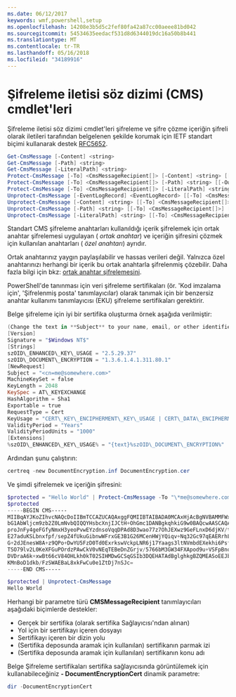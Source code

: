 ```yaml
---
ms.date: 06/12/2017
keywords: wmf,powershell,setup
ms.openlocfilehash: 14208e3b5d5c2fef80fa42a87cc00aeee81bd042
ms.sourcegitcommit: 54534635eedacf531d8d6344019dc16a50b8b441
ms.translationtype: MT
ms.contentlocale: tr-TR
ms.lasthandoff: 05/16/2018
ms.locfileid: "34189916"
---
```

# <a name="cryptographic-message-syntax-cms-cmdlets"></a>Şifreleme iletisi söz dizimi (CMS) cmdlet'leri

Şifreleme iletisi söz dizimi cmdlet'leri şifreleme ve şifre çözme içeriğin şifreli olarak iletileri tarafından belgelenen şekilde korumak için IETF standart biçimi kullanarak destek [RFC5652](https://tools.ietf.org/html/rfc5652).

```powershell
Get-CmsMessage [-Content] <string>
Get-CmsMessage [-Path] <string>
Get-CmsMessage [-LiteralPath] <string>
Protect-CmsMessage [-To] <CmsMessageRecipient[]> [-Content] <string> [[-OutFile] <string>]
Protect-CmsMessage [-To] <CmsMessageRecipient[]> [-Path] <string> [[-OutFile] <string>]
Protect-CmsMessage [-To] <CmsMessageRecipient[]> [-LiteralPath] <string> [[-OutFile] <string>]
Unprotect-CmsMessage [-EventLogRecord] <EventLogRecord> [[-To] <CmsMessageRecipient[]>] [-IncludeContext]
Unprotect-CmsMessage [-Content] <string> [[-To] <CmsMessageRecipient[]>] [-IncludeContext]
Unprotect-CmsMessage [-Path] <string> [[-To] <CmsMessageRecipient[]>] [-IncludeContext]
Unprotect-CmsMessage [-LiteralPath] <string> [[-To] <CmsMessageRecipient[]>] [-IncludeContext]
```

Standart CMS şifreleme anahtarları kullanıldığı içerik şifrelemek için ortak anahtar şifrelemesi uygulayan ( *ortak anahtar*) ve içeriğin şifresini çözmek için kullanılan anahtarları ( *özel anahtarı*) ayrıdır.

Ortak anahtarınız yaygın paylaşılabilir ve hassas verileri değil. Yalnızca özel anahtarınızı herhangi bir içerik bu ortak anahtarla şifrelenmiş çözebilir. Daha fazla bilgi için bkz: [ortak anahtar şifrelemesini](https://en.wikipedia.org/wiki/Public-key_cryptography).

PowerShell'de tanınması için veri şifreleme sertifikaları (ör. 'Kod imzalama için', 'Şifrelenmiş posta' tanımlayıcılar) olarak tanımak için bir benzersiz anahtar kullanımı tanımlayıcısı (EKU) şifreleme sertifikaları gerektirir.

Belge şifreleme için iyi bir sertifika oluşturma örnek aşağıda verilmiştir:

```powershell
(Change the text in **Subject** to your name, email, or other identifier), and put in a file (i.e.: DocumentEncryption.inf):
[Version]
Signature = "$Windows NT$"
[Strings]
szOID\_ENHANCED\_KEY\_USAGE = "2.5.29.37"
szOID\_DOCUMENT\_ENCRYPTION = "1.3.6.1.4.1.311.80.1"
[NewRequest]
Subject = "<cn=me@somewhere.com>"
MachineKeySet = false
KeyLength = 2048
KeySpec = AT\_KEYEXCHANGE
HashAlgorithm = Sha1
Exportable = true
RequestType = Cert
KeyUsage = "CERT\_KEY\_ENCIPHERMENT\_KEY\_USAGE | CERT\_DATA\_ENCIPHERMENT\_KEY\_USAGE"
ValidityPeriod = "Years"
ValidityPeriodUnits = "1000"
[Extensions]
%szOID\_ENHANCED\_KEY\_USAGE% = "{text}%szOID\_DOCUMENT\_ENCRYPTION%"
```

Ardından şunu çalıştırın:
```powershell
certreq -new DocumentEncryption.inf DocumentEncryption.cer
```

Ve şimdi şifrelemek ve içeriğin şifresini:

```powershell
$protected = "Hello World" | Protect-CmsMessage -To "\*me@somewhere.com\*[](mailto:*leeholm@microsoft.com*)"
$protected
-----BEGIN CMS-----
MIIBqAYJKoZIhvcNAQcDoIIBmTCCAZUCAQAxggFQMIIBTAIBADA0MCAxHjAcBgNVBAMMFWxlZWhv
bG1AbWljcm9zb2Z0LmNvbQIQQYHsbcXnjIJCtH+OhGmc1DANBgkqhkiG9w0BAQcwAASCAQAnkFHM
proJnFy4geFGfyNmxH3yeoPvwEYzdnsoVqqDPAd8D3wao77z7OhJEXwz9GeFLnxD6djKV/tF4PxR
E27aduKSLbnxfpf/sepZ4fUkuGibnwWFrxGE3B1G26MCenHWjYQiqv+Nq32Gc97qEAERrhLv6S4R
G+2dJEnesW8A+z9QPo+DwYU5FzD0Td0ExrkswVckpLNR6j17Yaags3ltNVmbdEXekhi6Psf2MLMP
TSO79lv2L0KeXFGuPOrdzPAwCkV0vNEqTEBeDnZGrjv/5766bM3GW34FXApod9u+VSFpBnqVOCBA
DVDraA6k+xwBt66cV84OHLkh0kT02SIHMDwGCSqGSIb3DQEHATAdBglghkgBZQMEASoEEJbJaiRl
KMnBoD1dkb/FzSWAEBaL8xkFwCu0e1ZtDj7nSJc=
-----END CMS-----

$protected | Unprotect-CmsMessage
Hello World
```

Herhangi bir parametre türü **CMSMessageRecipient** tanımlayıcıları aşağıdaki biçimlerde destekler:
- Gerçek bir sertifika (olarak sertifika Sağlayıcısı'ndan alınan)
- Yol için bir sertifikayı içeren dosyayı
- Sertifikayı içeren bir dizin yolu
- (Sertifika deposunda aramak için kullanılan) sertifikanın parmak izi
- (Sertifika deposunda aramak için kullanılan) sertifikanın konu adı

Belge Şifreleme sertifikaları sertifika sağlayıcısında görüntülemek için kullanabileceğiniz **- DocumentEncryptionCert** dinamik parametre:

```powershell
dir -DocumentEncryptionCert
```
